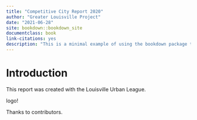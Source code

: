 ```yaml
--- 
title: "Competitive City Report 2020"
author: "Greater Louisville Project"
date: "2021-06-28"
site: bookdown::bookdown_site
documentclass: book
link-citations: yes
description: "This is a minimal example of using the bookdown package to write a book. The output format for this example is bookdown::gitbook."
---
```


# Introduction

This report was created with the Louisville Urban League.

logo!

Thanks to contributors.
